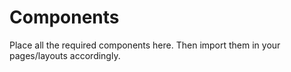 # Components

Place all the required components here. Then import them in your pages/layouts accordingly.